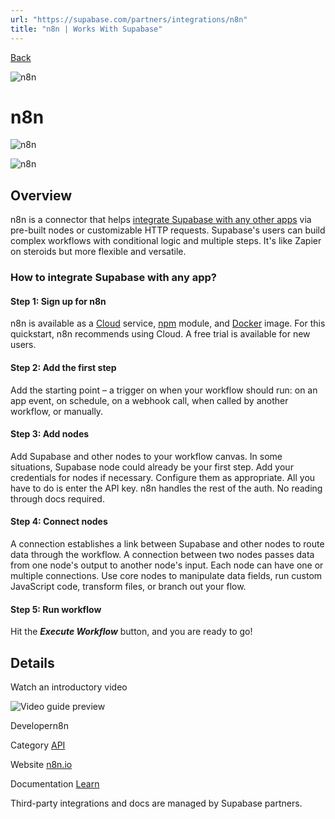 ```yaml
---
url: "https://supabase.com/partners/integrations/n8n"
title: "n8n | Works With Supabase"
---
```


[Back](https://supabase.com/partners/integrations)

![n8n](https://supabase.com/_next/image?url=https%3A%2F%2Fobuldanrptloktxcffvn.supabase.co%2Fstorage%2Fv1%2Fobject%2Fpublic%2Fimages%2Fintegrations%2Fn8n%2Fn8n_logo.png&w=128&q=75&dpl=dpl_7FY8EmFQ6G3YqautJ4Fvh1viLnvu)

# n8n

![n8n](https://supabase.com/_next/image?url=https%3A%2F%2Fobuldanrptloktxcffvn.supabase.co%2Fstorage%2Fv1%2Fobject%2Fpublic%2Fimages%2Fintegrations%2Fn8n%2Fn8n_og.png&w=3840&q=75&dpl=dpl_7FY8EmFQ6G3YqautJ4Fvh1viLnvu)

![n8n](https://supabase.com/_next/image?url=https%3A%2F%2Fobuldanrptloktxcffvn.supabase.co%2Fstorage%2Fv1%2Fobject%2Fpublic%2Fimages%2Fintegrations%2Fn8n%2Fdont%2520pay%2520(3).png&w=3840&q=75&dpl=dpl_7FY8EmFQ6G3YqautJ4Fvh1viLnvu)

## Overview

n8n is a connector that helps [integrate Supabase with any other apps](https://n8n.io/integrations/supabase/?utm_source=partners&utm_medium=marketplace-listing&utm_campaign=supabase-may2023) via pre-built nodes or customizable HTTP requests. Supabase's users can build complex workflows with conditional logic and multiple steps. It's like Zapier on steroids but more flexible and versatile.

### **How to integrate Supabase with any app?**

#### **Step 1: Sign up for n8n**

n8n is available as a [Cloud](https://n8n.io/pricing/) service, [npm](https://docs.n8n.io/hosting/installation/npm/) module, and [Docker](https://docs.n8n.io/hosting/installation/docker/) image. For this quickstart, n8n recommends using Cloud. A free trial is available for new users.

#### **Step 2: Add the first step**

Add the starting point – a trigger on when your workflow should run: on an app event, on schedule, on a webhook call, when called by another workflow, or manually.

#### **Step 3: Add nodes**

Add Supabase and other nodes to your workflow canvas. In some situations, Supabase node could already be your first step. Add your credentials for nodes if necessary. Configure them as appropriate. All you have to do is enter the API key. n8n handles the rest of the auth. No reading through docs required.

#### **Step 4: Connect nodes**

A connection establishes a link between Supabase and other nodes to route data through the workflow. A connection between two nodes passes data from one node's output to another node's input. Each node can have one or multiple connections. Use core nodes to manipulate data fields, run custom JavaScript code, transform files, or branch out your flow.

#### **Step 5: Run workflow**

Hit the _**Execute Workflow**_ button, and you are ready to go!

## Details

Watch an introductory video

![Video guide preview](https://supabase.com/_next/image?url=%2Fimages%2Fblur.png&w=3840&q=75&dpl=dpl_7FY8EmFQ6G3YqautJ4Fvh1viLnvu)

Developern8n

Category [API](https://supabase.com/partners/integrations#api)

Website [n8n.io](https://n8n.io/integrations/supabase/?utm_source=partners&utm_medium=marketplace-listing&utm_campaign=supabase-may2023)

Documentation [Learn](https://docs.n8n.io/integrations/builtin/app-nodes/n8n-nodes-base.supabase/?utm_source=partners&utm_medium=marketplace-listing&utm_campaign=supabase-may2023)

Third-party integrations and docs are managed by Supabase partners.